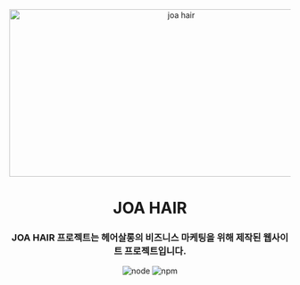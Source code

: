<div align="center">
  <img src="public/og/joahair-og.png" width="600px" height="300px" title="px(픽셀) 크기 설정" alt="joa hair"></img><br/>

  # JOA HAIR

  ### JOA HAIR 프로젝트는 헤어살롱의 비즈니스 마케팅을 위해 제작된 웹사이트 프로젝트입니다.
  <img src="https://img.shields.io/badge/node-v20.11.1-brightgreen.svg?style=flat-square" title="px(픽셀) 크기 설정" alt="node"></img>
  <img src="https://img.shields.io/badge/npm-v10.2.4-orange.svg?style=flat-square" title="px(픽셀) 크기 설정" alt="npm"></img>
  
</div>

<!-- <br>

## 기술스택

### 프론트엔드

<img src="https://firebasestorage.googleapis.com/v0/b/stackticon-81399.appspot.com/o/images%2F1721220643996?alt=media&token=07ea6c23-0ec5-458e-a12d-11235d1eaf17" width="700px" title="px(픽셀) 크기 설정" alt="frontend"></img>

### 백엔드(서버리스)

<img src="https://github.com/user-attachments/assets/60d329bb-81de-404d-af75-79914c4aec39" width="700px" title="px(픽셀) 크기 설정" alt="backend"></img>

### 인프라
<img src="https://github.com/user-attachments/assets/30af5c4b-0233-411d-83cc-b46ef9324f3b" width="700px" title="px(픽셀) 크기 설정" alt="infra"></img>

### 기타
<img src="https://firebasestorage.googleapis.com/v0/b/stackticon-81399.appspot.com/o/images%2F1721154920303?alt=media&token=7576a85e-3b25-4ba0-b084-38950f9e7e20" width="700px" title="px(픽셀) 크기 설정" alt="etc"></img>

<br>

## 인프라구조
<img src="https://github.com/user-attachments/assets/e96c9cbf-8b42-400d-8f12-73d6b7b531c4" width="850px" title="px(픽셀) 크기 설정" alt="infra structure"></img> -->
